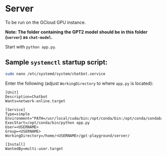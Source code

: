 # Server

To be run on the GCloud GPU instance.

**Note: The folder containing the GPT2 model should be in this folder (`server`)  as `chat-model`.**

Start with `python app.py`.

## Sample `systemctl` startup script:

```bash
sudo nano /etc/systemd/system/chatbot.service
```

Enter the following (adjust `WorkingDirectory` to where `app.py` is located):

```text
[Unit]
Description=Chatbot
Wants=network-online.target

[Service]
Type=simple
Environment="PATH=/usr/local/cuda/bin:/opt/conda/bin:/opt/conda/condabin:/usr/local/bin:/usr/bin:"
ExecStart=/opt/conda/bin/python app.py
User=<USERNAME>
Group=<USERNAME>
WorkingDirectory=/home/<USERNAME>/gpt-playground/server/

[Install]
WantedBy=multi-user.target
```